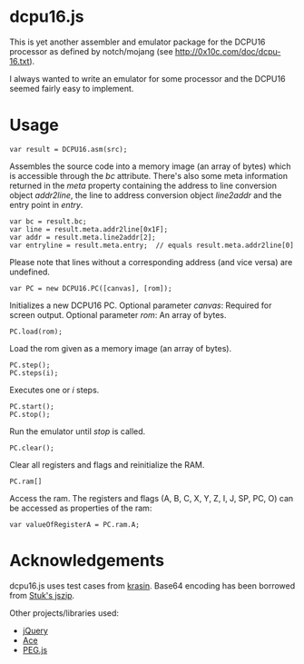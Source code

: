 dcpu16.js
=========

This is yet another assembler and emulator package for the DCPU16 processor as
defined by notch/mojang (see http://0x10c.com/doc/dcpu-16.txt).

I always wanted to write an emulator for some processor and the DCPU16 seemed
fairly easy to implement.

Usage
=====

	var result = DCPU16.asm(src);
Assembles the source code into a memory image (an array of bytes) which is accessible through the
*bc* attribute. There's also some meta information returned in the *meta* property containing the
address to line conversion object *addr2line*, the line to address conversion object *line2addr*
and the entry point in *entry*.

	var bc = result.bc;
	var line = result.meta.addr2line[0x1F];
	var addr = result.meta.line2addr[2];
	var entryline = result.meta.entry;  // equals result.meta.addr2line[0]

Please note that lines without a corresponding address (and vice versa) are undefined.

	var PC = new DCPU16.PC([canvas], [rom]);
Initializes a new DCPU16 PC.
Optional parameter *canvas*: Required for screen output.
Optional parameter *rom*: An array of bytes.

	PC.load(rom);
Load the rom given as a memory image (an array of bytes).

	PC.step();
	PC.steps(i);
Executes one or *i* steps.

	PC.start();
	PC.stop();
Run the emulator until *stop* is called.

	PC.clear();
Clear all registers and flags and reinitialize the RAM.

	PC.ram[]
Access the ram. The registers and flags (A, B, C, X, Y, Z, I, J, SP, PC, O) can
be accessed as properties of the ram:

	var valueOfRegisterA = PC.ram.A;

Acknowledgements
================

dcpu16.js uses test cases from [krasin](https://github.com/krasin/dcpu16-tests).
Base64 encoding has been borrowed from [Stuk's jszip](https://github.com/Stuk/jszip).

Other projects/libraries used:
* [jQuery](http://www.jquery.com)
* [Ace](http://ace.ajax.org/)
* [PEG.js](https://github.com/dmajda/pegjs)
